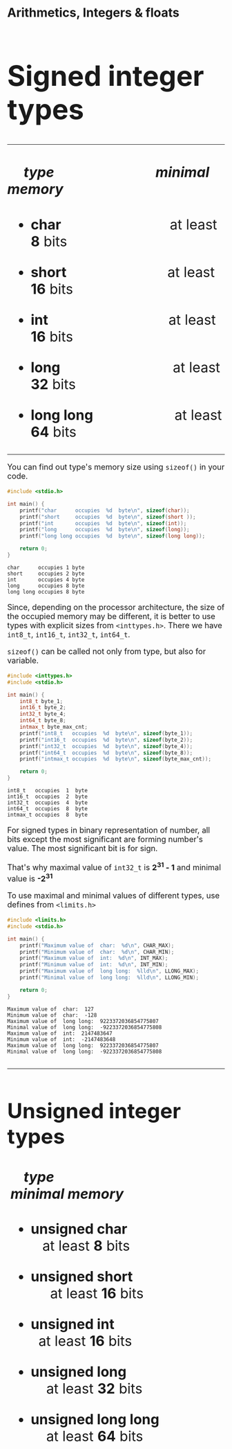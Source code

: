 Arithmetics, Integers & floats
============================
 <font size="6">
    
# Signed integer types
</font> 
    
 <font size="6"> 

***

#### &nbsp; &nbsp; &nbsp;_type_ &nbsp;&nbsp;&nbsp;&nbsp;&nbsp;&nbsp;&nbsp;&nbsp;&nbsp;&nbsp;&nbsp;&nbsp;&nbsp;&nbsp;&nbsp;&nbsp; &nbsp;&nbsp;&nbsp;&nbsp; &nbsp; &nbsp; &nbsp; &nbsp; _minimal memory_
    
- __char__ &nbsp; &nbsp; &nbsp; &nbsp; &nbsp; &nbsp; &nbsp; &nbsp; &nbsp; &nbsp; &nbsp; &nbsp; &nbsp; &nbsp;at least **__8__** bits
    

- __short__ &nbsp; &nbsp; &nbsp; &nbsp; &nbsp; &nbsp; &nbsp; &nbsp; &nbsp; &nbsp; &nbsp;&nbsp;&nbsp; &nbsp;at least **__16__** bits
    

- __int__ &nbsp; &nbsp; &nbsp; &nbsp; &nbsp; &nbsp; &nbsp; &nbsp; &nbsp; &nbsp; &nbsp;&nbsp; &nbsp;&nbsp;&nbsp;&nbsp; &nbsp; at least **__16__** bits

    
- __long__ &nbsp; &nbsp; &nbsp; &nbsp; &nbsp; &nbsp; &nbsp; &nbsp; &nbsp; &nbsp; &nbsp; &nbsp; &nbsp; &nbsp; at least **__32__** bits


- __long long__ &nbsp; &nbsp; &nbsp; &nbsp; &nbsp; &nbsp; &nbsp; &nbsp; &nbsp; &nbsp; at least **__64__** bits
    
   
 </font> 
    
*****
    
<font size="4"> 

You can find out type's memory size using `sizeof()` in your code.

</font> 

```C
#include <stdio.h>

int main() {
    printf("char      occupies  %d  byte\n", sizeof(char));
    printf("short     occupies  %d  byte\n", sizeof(short ));
    printf("int       occupies  %d  byte\n", sizeof(int));
    printf("long      occupies  %d  byte\n", sizeof(long));
    printf("long long occupies  %d  byte\n", sizeof(long long));

    return 0;
}

```

<div class="output stream stdout">

    char      occupies 1 byte
    short     occupies 2 byte
    int       occupies 4 byte
    long      occupies 8 byte
    long long occupies 8 byte

</div>

<font size="4"> 

Since, depending on the processor architecture, the size of the occupied memory may be different, it is better
    to use types with explicit sizes from `<inttypes.h>`. There we have `int8_t`, `int16_t`, `int32_t`, `int64_t`.

`sizeof()` can be called not only from type, but also for variable.

</font> 

```c
#include <inttypes.h>
#include <stdio.h>

int main() {
    int8_t byte_1;
    int16_t byte_2;
    int32_t byte_4;
    int64_t byte_8;
    intmax_t byte_max_cnt;
    printf("int8_t   occupies  %d  byte\n", sizeof(byte_1));
    printf("int16_t  occupies  %d  byte\n", sizeof(byte_2));
    printf("int32_t  occupies  %d  byte\n", sizeof(byte_4));
    printf("int64_t  occupies  %d  byte\n", sizeof(byte_8));
    printf("intmax_t occupies  %d  byte\n", sizeof(byte_max_cnt));

    return 0;
}
```

<div class="output stream stdout">

    int8_t   occupies  1  byte
    int16_t  occupies  2  byte
    int32_t  occupies  4  byte
    int64_t  occupies  8  byte
    intmax_t occupies  8  byte

</div>

<font size="4"> 



For signed types in binary representation of number, all bits except the most significant are forming number's value. The most significant bit is for sign. 

That's why maximal value of `int32_t` is __2<sup>31</sup> - 1__ and minimal value is __-2<sup>31</sup>__

To use maximal and minimal values of different types, use defines from `<limits.h>`

</font> 

```C
#include <limits.h>
#include <stdio.h>

int main() {
    printf("Maximum value of  char:  %d\n", CHAR_MAX);
    printf("Minimum value of  char:  %d\n", CHAR_MIN);
    printf("Maximum value of  int:  %d\n", INT_MAX);
    printf("Minimum value of  int:  %d\n", INT_MIN);
    printf("Maximum value of  long long:  %lld\n", LLONG_MAX);
    printf("Minimal value of  long long:  %lld\n", LLONG_MIN);

    return 0;
}
```

<div class="output stream stdout">

    Maximum value of  char:  127
    Minimum value of  char:  -128
    Maximum value of  long long:  9223372036854775807
    Minimal value of  long long:  -9223372036854775808
    Maximum value of  int:  2147483647
    Minimum value of  int:  -2147483648
    Maximum value of  long long:  9223372036854775807
    Minimal value of  long long:  -9223372036854775808

</div>

</font> 
    
 <font size="6"> 

***

Unsigned integer types
----------------

#### &nbsp; &nbsp; &nbsp;_type_ &nbsp;&nbsp;&nbsp;&nbsp;&nbsp;&nbsp;&nbsp;&nbsp;&nbsp;&nbsp;&nbsp;&nbsp;&nbsp;&nbsp;&nbsp;&nbsp; &nbsp;&nbsp;&nbsp;&nbsp; &nbsp; &nbsp; &nbsp; &nbsp; &nbsp; &nbsp; &nbsp;&nbsp; &nbsp; &nbsp; &nbsp; &nbsp; &nbsp;_minimal memory_
    
- __unsigned char__ &nbsp; &nbsp; &nbsp; &nbsp; &nbsp; &nbsp; &nbsp; &nbsp; &nbsp; &nbsp; &nbsp; &nbsp; &nbsp; &nbsp;at least **__8__** bits
    

- __unsigned short__ &nbsp; &nbsp; &nbsp; &nbsp; &nbsp; &nbsp; &nbsp; &nbsp; &nbsp; &nbsp; &nbsp;&nbsp;&nbsp; &nbsp;at least **__16__** bits
    

- __unsigned int__ &nbsp; &nbsp; &nbsp; &nbsp; &nbsp; &nbsp; &nbsp; &nbsp; &nbsp; &nbsp; &nbsp;&nbsp; &nbsp;&nbsp;&nbsp;&nbsp; &nbsp; at least **__16__** bits

    
- __unsigned long__ &nbsp; &nbsp; &nbsp; &nbsp; &nbsp; &nbsp; &nbsp; &nbsp; &nbsp; &nbsp; &nbsp; &nbsp; &nbsp; &nbsp; at least **__32__** bits


- __unsigned long long__ &nbsp; &nbsp; &nbsp; &nbsp; &nbsp; &nbsp; &nbsp; &nbsp; &nbsp; &nbsp; at least **__64__** bits
    
   
 </font>